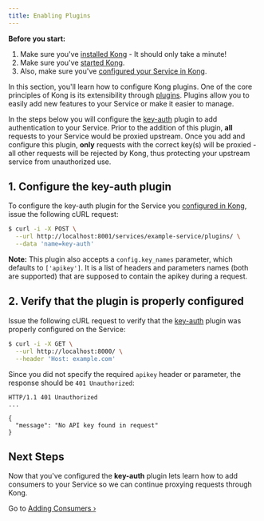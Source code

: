 ```yaml
---
title: Enabling Plugins
---
```


<div class="alert alert-warning">
  <strong>Before you start:</strong>
  <ol>
    <li>Make sure you've <a href="https://konghq.com/install">installed Kong</a> - It should only take a minute!</li>
    <li>Make sure you've <a href="/{{page.kong_version}}/getting-started/quickstart">started Kong</a>.</li>
    <li>Also, make sure you've <a href="/{{page.kong_version}}/getting-started/configuring-a-service">configured your Service in Kong</a>.</li>
  </ol>
</div>

In this section, you'll learn how to configure Kong plugins. One of the core
principles of Kong is its extensibility through [plugins][plugins]. Plugins
allow you to easily add new features to your Service or make it easier to
manage.

In the steps below you will configure the [key-auth][key-auth] plugin to add
authentication to your Service. Prior to the addition of this plugin, **all**
requests to your Service would be proxied upstream. Once you add and configure this
plugin, **only** requests with the correct key(s) will be proxied - all
other requests will be rejected by Kong, thus protecting your upstream service
from unauthorized use.


## 1. Configure the key-auth plugin

To configure the key-auth plugin for the Service you <a href="/{{page.kong_version}}/getting-started/configuring-a-service">configured in Kong</a>,
issue the following cURL request:

```bash
$ curl -i -X POST \
  --url http://localhost:8001/services/example-service/plugins/ \
  --data 'name=key-auth'
```

**Note:** This plugin also accepts a `config.key_names` parameter, which
defaults to `['apikey']`. It is a list of headers and parameters names (both
are supported) that are supposed to contain the apikey during a request.

## 2. Verify that the plugin is properly configured

Issue the following cURL request to verify that the [key-auth][key-auth]
plugin was properly configured on the Service:

```bash
$ curl -i -X GET \
  --url http://localhost:8000/ \
  --header 'Host: example.com'
```

Since you did not specify the required `apikey` header or parameter, the
response should be `401 Unauthorized`:

```http
HTTP/1.1 401 Unauthorized
...

{
  "message": "No API key found in request"
}
```

## Next Steps

Now that you've configured the **key-auth** plugin lets learn how to add
consumers to your Service so we can continue proxying requests through Kong.

Go to [Adding Consumers &rsaquo;][adding-consumers]

[key-auth]: /plugins/key-authentication
[plugins]: /plugins
[adding-consumers]: /{{page.kong_version}}/getting-started/adding-consumers
